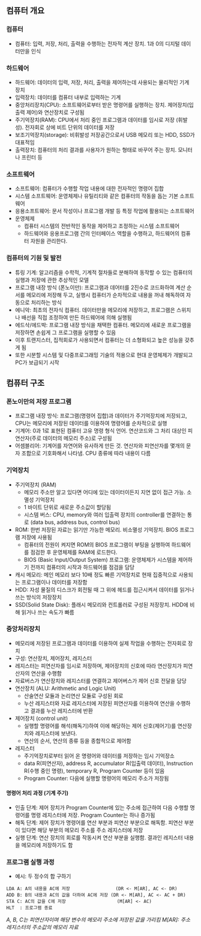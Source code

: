## 컴퓨터 개요

### 컴퓨터
- 컴퓨터: 입력, 저장, 처리, 출력을 수행하는 전자적 계산 장치. 1과 0의 디지털 데이터만을 인식

### 하드웨어
- 하드웨어: 데이터의 입력, 저장, 처리, 출력을 제어하는데 사용되는 물리적인 기계 장치
- 입력장치: 데이터를 컴퓨터 내부로 입력하는 기계
- 중앙처리장치(CPU): 소프트웨어로부터 받은 명령어를 실행하는 장치. 제어장치(입출력 제어)와 연산장치로 구성됨
- 주기억장치(RAM): CPU에서 처리 중인 프로그램과 데이터를 임시로 저장 (휘발성). 전자회로 상에 비트 단위의 데이터를 저장
- 보조기억장치(storage): 비휘발성 저장공간으로서 USB 메모리 또는 HDD, SSD가 대표적임
- 출력장치: 컴퓨터의 처리 결과를 사용자가 원하는 형태로 바꾸어 주는 장치. 모니터나 프린터 등

### 소프트웨어
- 소프트웨어: 컴퓨터가 수행할 작업 내용에 대한 전자적인 명령어 집합
- 시스템 소프트웨어: 운영체제나 유틸리티와 같은 컴퓨터의 작동을 돕는 기본 소프트웨어
- 응용소프트웨어: 문서 작성이나 프로그램 개발 등 특정 작업에 활용되는 소프트웨어
- 운영체제
  - 컴퓨터 시스템의 전반적인 동작을 제어하고 조정하는 시스템 소프트웨어
  - 하드웨어와 응용프로그램 간의 인터페이스 역할을 수행하고, 하드웨어의 컴퓨터 자원을 관리한다.

### 컴퓨터의 기원 및 발전
- 튜링 기계: 알고리즘을 수학적, 기계적 절차들로 분해하여 동작할 수 있는 컴퓨터의 실행과 저장에 관한 추상적인 모델
- 프로그램 내장 방식 (폰노이만): 프로그램과 데어터를 2진수로 코드화하여 계산 순서를 메모리에 저장해 두고, 실행시 컴퓨터가 순차적으로 내용을 꺼내 해독하여 자동으로 처리하는 방식
- 에니악: 최초의 전자식 컴퓨터. 데이터만을 메모리에 저장하고, 프로그램은 스위치나 배선을 직접 조정하여 만든 하드웨어에 의해 실행됨
- 에드삭/에드박: 프로그램 내장 방식을 채택한 컴퓨터. 메모리에 새로운 프로그램을 저장하면 손쉽게 그 프로그램을 실행할 수 있음
- 이후 트랜지스터, 집적회로가 사용되면서 컴퓨터는 더 소형화되고 높은 성능을 갖추게 됨
- 또한 시분할 시스템 및 다중프로그래밍 기술의 적용으로 현대 운영체제가 개발되고 PC가 보급되기 시작

## 컴퓨터 구조
### 폰노이만의 저장 프로그램
- 프로그램 내장 방식: 프로그램(명령어 집합)과 데이터가 주기억장치에 저장되고, CPU는 메모리에 저장된 데이터를 이용하여 명령어를 순차적으로 실행
- 기계어: 0과 1로 표현된 컴퓨터 고유 명령 형식 언어. 연산코드와 그 처리 대상인 피연산자(주로 데이터의 메모리 주소)로 구성됨
- 어셈블리어: 기계어를 자연어와 유사하게 만든 것. 연산자와 피연산자를 몇개의 문자 조합으로 기호화해서 나타냄. CPU 종류에 따라 내용이 다름
  
### 기억장치
- 주기억장치 (RAM)
  - 메모리 주소만 알고 있다면 어디에 있는 데이터이든지 지연 없이 접근 가능. 소멸성 기억장치
  - 1 바이트 단위로 새로운 주소값이 할당됨
  - 시스템 버스: CPU, memory와 여러 입출력 장치의 controller를 연결하는 통로 (data bus, address bus, control bus)
- ROM: 한번 저장된 자료는 읽기만 가능한 메모리. 비소멸성 기억장치. BIOS 프로그램 저장에 사용됨
  - 컴퓨터의 전원이 켜지면 ROM의 BIOS 프로그램이 부팅을 실행하여 하드웨어를 점검한 후 운영체제를 RAM에 로드한다. 
  - BIOS (Basic Input/Output System) 프로그램: 운영체제가 시스템을 제어하기 전까지 컴퓨터의 시작과 하드웨어를 점검을 담당
- 캐시 메모리: 메인 메모리 보다 10배 정도 빠른 기억장치로 현재 집중적으로 사용되는 프로그램이나 데이터를 저장함
- HDD: 자성 물질의 디스크가 회전될 때 그 위에 헤드를 접근시켜서 데이터를 읽거나 쓰는 방식의 저장장치
- SSD(Solid State Disk): 플래시 메모리와 컨트롤러로 구성된 저장장치. HDD에 비해 읽거나 쓰는 속도가 빠름

### 중앙처리장치
- 메모리에 저장된 프로그램과 데이터를 이용하여 실제 작업을 수행하는 전자회로 장치
- 구성: 연산장치, 제어장치, 레지스터
- 레지스터는 피연산자를 임시로 저장하며, 제어장치의 신호에 따라 연산장치가 피연산자의 연산을 수행함
- 자료버스가 연산장치와 레지스터를 연결하고 제어버스가 제어 신호 전달을 담당
- 연산장치 (ALU: Arithmetic and Logic Unit)
  - 산술연산 모듈과 논리연산 모듈로 구성된 회로
  - 누산 레지스터와 자료 레지스터에 저장된 피연산자를 이용하여 연산을 수행하고 결과를 누산 레지스터에 반환
- 제어장치 (control unit)
  - 실행할 명령어를 해석(해독기)하여 이에 해당하는 제어 신호(제어기)를 연산장치와 레지스터에 보낸다.
  - 연산의 순서, 연산의 종류 등을 종합적으로 제어함
- 레지스터
  - 주기억장치로부터 읽어 온 명령어와 데이터를 저장하는 임시 기억장소
  - data R(피연산자), address R, accumulator R(입출력 데이터), Instruction R(수행 중인 명령), temporary R, Program Counter 등이 있음
  - Program Counter: 다음에 실행할 명령어의 메모리 주소가 저장됨

#### 명령어 처리 과정 (기계 주기)
- 인출 단계: 제어 장치가 Program Counter에 있는 주소에 접근하여 다음 수행할 명령어를 명령 레지스터에 저장. Program Counter는 하나 증가됨
- 해독 단계: 제어 장치가 명령어를 연산 부분과 피연산 부분으로 해독함. 피연산 부분이 있다면 해당 부분의 메모리 주소를 주소 레지스터에 저장
- 실행 단계: 연산 장치의 회로를 작동시켜 연산 부분을 실행함. 결과인 레지스터 내용을 메모리에 저장하기도 함

### 프로그램 실행 과정
- 예시: 두 정수의 합 구하기
```shell
LDA A: A의 내용을 AC에 저장                 (DR <- M[AR], AC <- DR)
ADD B: B의 내용과 AC의 값을 더하여 AC에 저장 (DR <- M[AR], AC <- AC + DR)
STA C: AC의 값을 C에 저장                   (M[AR] <- AC)
HLT  : 프로그램 종료
```
*A, B, C는 피연산자이며 해당 변수의 메모리 주소에 저장된 값을 가리킴*
*M[AR]: 주소 레지스터의 주소값의 메모리 자료*

